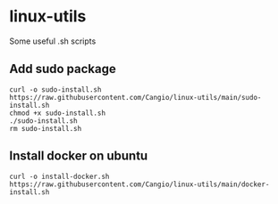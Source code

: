 # linux-utils
Some useful .sh scripts

## Add sudo package
```
curl -o sudo-install.sh https://raw.githubusercontent.com/Cangio/linux-utils/main/sudo-install.sh
chmod +x sudo-install.sh
./sudo-install.sh
rm sudo-install.sh
```

## Install docker on ubuntu
```
curl -o install-docker.sh https://raw.githubusercontent.com/Cangio/linux-utils/main/docker-install.sh
```
